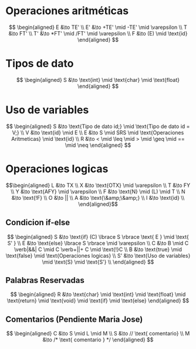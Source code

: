 # Operaciones aritméticas

$$
\begin{aligned}
E &\to TE' \\
E' &\to +TE' \mid -TE' \mid \varepsilon \\
T &\to FT' \\
T' &\to *FT' \mid /FT' \mid \varepsilon \\
F &\to (E) \mid \text{id}
\end{aligned}
$$

# Tipos de dato

$$
\begin{aligned}
S &\to \text{int} \mid \text{char} \mid \text{float}
\end{aligned}
$$

# Uso de variables

$$
\begin{aligned}
S &\to \text{Tipo de dato id;} \mid \text{Tipo de dato id = V;} \\
V &\to \text{id} \mid E \\
E &\to S \mid SRS \mid \text{Operaciones Aritmeticas} \mid \text{id} \\
R &\to < \mid \leq \mid > \mid \geq \mid == \mid \neq 
\end{aligned}
$$

# Operaciones logicas

```math
\begin{aligned}
L &\to TX \\
X &\to \text{OTX} \mid \varepsilon \\
T &\to FY \\
Y &\to \text{AFY} \mid \varepsilon \\
F &\to \text{N} \mid (L) \mid T \\
N &\to \text{!F} \\
O &\to || \\
A &\to \text{\&amp;\&amp;} \\
I &\to \text{id} \\
\end{aligned}
```



## Condicion if-else

$$
\begin{aligned}
S &\to \text{if} (C) \lbrace S \rbrace \text{ E } \mid \text{ S' }  \\
E &\to \text{else} \lbrace S \rbrace \mid \varepsilon \\
C &\to B \mid C \verb|&&| C \mid C \verb+||+ C \mid \text{!}C \\
B &\to \text{true} \mid \text{false} \mid \text{Operaciones logicas} \\
S' &\to \text{Uso de variables} \mid \text{S} \mid \text{S'} \\
\end{aligned}
$$


## Palabras Reservadas

$$
\begin{aligned}
R &\to \text{char} \mid \text{int} \mid \text{float} \mid \text{return} \mid \text{void} \mid \text{if} \mid \text{else}
\end{aligned}
$$

## Comentarios (Pendiente Maria Jose)

$$
\begin{aligned}
C &\to S \mid L \mid M \\
S &\to // \text{ comentario} \\
M &\to /* \text{ comentario } */
\end{aligned}
$$
